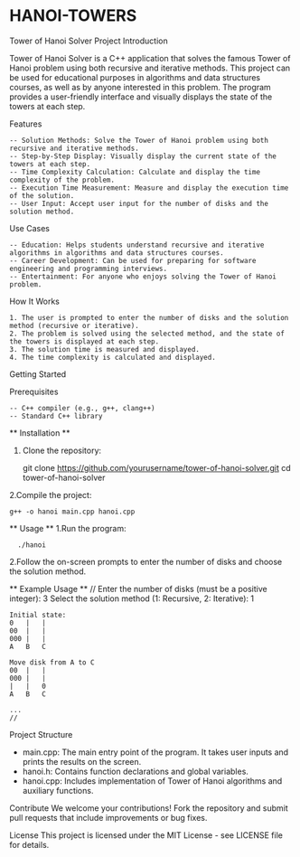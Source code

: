 # HANOI-TOWERS 

Tower of Hanoi Solver
Project Introduction

Tower of Hanoi Solver is a C++ application that solves the famous Tower of Hanoi problem using both recursive and iterative methods. This project can be used for educational purposes in algorithms and data structures courses, as well as by anyone interested in this problem. The program provides a user-friendly interface and visually displays the state of the towers at each step.

Features

    -- Solution Methods: Solve the Tower of Hanoi problem using both recursive and iterative methods.
    -- Step-by-Step Display: Visually display the current state of the towers at each step.
    -- Time Complexity Calculation: Calculate and display the time complexity of the problem.
    -- Execution Time Measurement: Measure and display the execution time of the solution.
    -- User Input: Accept user input for the number of disks and the solution method.

Use Cases

    -- Education: Helps students understand recursive and iterative algorithms in algorithms and data structures courses.
    -- Career Development: Can be used for preparing for software engineering and programming interviews.
    -- Entertainment: For anyone who enjoys solving the Tower of Hanoi problem.

How It Works

    1. The user is prompted to enter the number of disks and the solution method (recursive or iterative).
    2. The problem is solved using the selected method, and the state of the towers is displayed at each step.
    3. The solution time is measured and displayed.
    4. The time complexity is calculated and displayed. 

Getting Started
  
  Prerequisites

    -- C++ compiler (e.g., g++, clang++)
    -- Standard C++ library

** Installation **
  1. Clone the repository:
     
     git clone https://github.com/yourusername/tower-of-hanoi-solver.git
     cd tower-of-hanoi-solver
     
2.Compile the project:

    g++ -o hanoi main.cpp hanoi.cpp

** Usage **
  1.Run the program:
      
      ./hanoi
      
  2.Follow the on-screen prompts to enter the number of disks and choose the solution method.

** Example Usage **
    //
    Enter the number of disks (must be a positive integer): 3
    Select the solution method (1: Recursive, 2: Iterative): 1

    Initial state:
    0   |   |
    00  |   |
    000 |   |
    A	B	C

    Move disk from A to C
    00  |   | 
    000 |   |
    |   |   0
    A	B	C

    ...
    //
  
Project Structure

- main.cpp: The main entry point of the program. It takes user inputs and prints the results on the screen.
- hanoi.h: Contains function declarations and global variables.
- hanoi.cpp: Includes implementation of Tower of Hanoi algorithms and auxiliary functions.

Contribute
We welcome your contributions! Fork the repository and submit pull requests that include improvements or bug fixes. 

License
This project is licensed under the MIT License - see LICENSE file for details.
